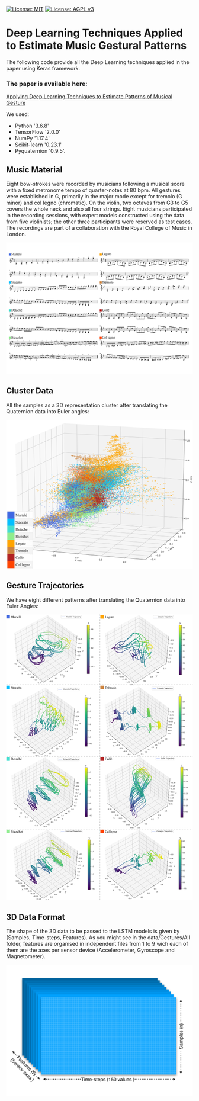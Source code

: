 [![License: MIT](https://img.shields.io/badge/License-MIT-yellow.svg)](https://opensource.org/licenses/MIT)
[![License: AGPL v3](https://img.shields.io/badge/License-AGPL%20v3-blue.svg)](https://www.gnu.org/licenses/agpl-3.0)
# Deep Learning Techniques Applied to Estimate Music Gestural Patterns
The following code provide all the Deep Learning techniques applied in the paper using Keras framework. 

### The paper is available here:
[Applying Deep Learning Techniques to Estimate Patterns of Musical Gesture](https://www.frontiersin.org/articles/10.3389/fpsyg.2020.575971/full)

We used: 
- Python '3.6.8' 
- TensorFlow '2.0.0' 
- NumPy '1.17.4' 
- Scikit-learn '0.23.1' 
- Pyquaternion '0.9.5'.

## Music Material
Eight bow-strokes were recorded by musicians following a musical score with a fixed metronome tempo of quarter-notes at 80 bpm. All gestures were established in G, primarily in the major mode except for tremolo (G minor) and col legno (chromatic). On the violin, two octaves from G3 to G5 covers the whole neck and also all four strings. Eight musicians participated in the recording sessions, with expert models constructed using the data from five violinists; the other three participants were reserved as test cases. The recordings are part of a collaboration with the Royal College of Music in London.

<p align="center"><img src="figures/01_music_score_eight_gestures.jpg" alt="Drawing" width="900px"/></p>

## Cluster Data
All the samples as a 3D representation cluster after translating the Quaternion data into Euler angles:
<p align="center"><img src="figures/03_Cluster_Data.jpg" alt="Drawing" width="600px"/></p>

## Gesture Trajectories
We have eight different patterns after translating the Quaternion data into Euler Angles:

<p align="center"><img src="figures/12_Gestures.jpg" alt="Drawing" width="600px"/></p>

## 3D Data Format
The shape of the 3D data to be passed to the LSTM models is given by (Samples, Time-steps, Features). As you might see in the data/Gestures/All folder, features are organised in independent files from 1 to 9 wich each of them are the axes per sensor device (Accelerometer, Gyroscope and Magnetometer).

<p align="center"><img src="figures/04_3D_Data.jpg" alt="Drawing" width="600px"/></p>
